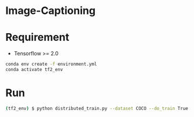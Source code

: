 # Image-Captioning

# Requirement
- Tensorflow >= 2.0
```bash
conda env create -f environment.yml
conda activate tf2_env
```
# Run
```bash
(tf2_env) $ python distributed_train.py --dataset COCO --do_train True --max_seq_len 30
```